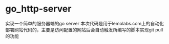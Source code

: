 # go_http-server
实现一个简单的服务器端的go server
本次代码是用于lemolabs.com上的自动化部署网站代码的，主要是访问配置的网站后会自动触发所编写的脚本实现git pull的功能

